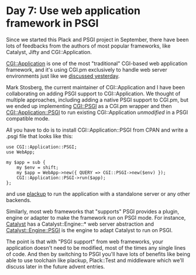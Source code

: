 # Day 7: Use web application framework in PSGI

Since we started this Plack and PSGI project in September, there have been lots of feedbacks from the authors of most popular frameworks, like Catalyst, Jifty and CGI::Application.

[CGI::Application](http://cgi-app.org/) is one of the most "traditional" CGI-based web application framework, and it's using CGI.pm exclusively to handle web server environments just like we [discussed yesterday](http://advent.plackperl.org/2009/12/day-6-convert-cgi-apps-to-psgi.html).

Mark Stosberg, the current maintainer of CGI::Application and I have been collaborating on adding PSGI support to CGI::Application. We thought of multiple approaches, including adding a native PSGI support to CGI.pm, but we ended up implementing [CGI::PSGI](http://search.cpan.org/perldoc?CGI::PSGI) as a CGI.pm wrapper and then [CGI::Application::PSGI](http://search.cpan.org/perldoc?CGI::Application::PSGI) to run existing CGI::Application *unmodified* in a PSGI compatible mode.

All you have to do is to install CGI::Application::PSGI from CPAN and write a .psgi file that looks like this:

    use CGI::Application::PSGI;
    use WebApp;

    my $app = sub {
        my $env = shift;
        my $app = WebApp->new({ QUERY => CGI::PSGI->new($env) });
        CGI::Application::PSGI->run($app);
    };

and use [plackup](http://advent.plackperl.org/2009/12/day-3-using-plackup.html) to run the application with a standalone server or any other backends.

Similarly, most web frameworks that "supports" PSGI provides a plugin, engine or adapter to make the framework run on PSGI mode. For instance, [Catalyst](http://www.catalystframework.org/) has a Catalyst::Engine::* web server abstraction and [Catalyst::Engine::PSGI](http://search.cpan.org/perldoc?Catalyst::Engine::PSGI) is the engine to adapt Catalyst to run on PSGI.

The point is that with "PSGI support" from web frameworks, your application doesn't need to be modified, most of the times any single lines of code. And then by switching to PSGI you'll have lots of benefits like being able to use toolchain like plackup, Plack::Test and middleware which we'll discuss later in the future advent entries.
 